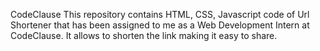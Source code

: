 CodeClause
This repository contains HTML, CSS, Javascript code of Url Shortener that has been assigned to me as a Web Development Intern  at CodeClause.
It allows to shorten the link making it easy to share. 
